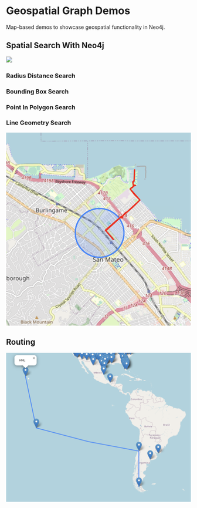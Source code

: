 # Geospatial Graph Demos

Map-based demos to showcase geospatial functionality in Neo4j.

## Spatial Search With Neo4j

![](img/spatialsearch.png)

### Radius Distance Search

### Bounding Box Search

### Point In Polygon Search

### Line Geometry Search

![](img/linesearch.png)

## Routing

![](img/airportrouting.png)